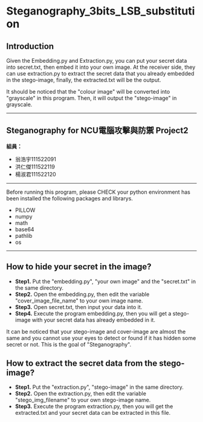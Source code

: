 # Steganography_3bits_LSB_substitution

## Introduction
Given the Embedding.py and Extraction.py, you can put your secret data into secret.txt, then embed it into your own image.
At the receiver side, they can use extraction.py to extract the secret data that you already embedded in the stego-image, finally, the extracted.txt will be the output.

It should be noticed that the "colour image" will be converted into "grayscale" in this program. Then, it will output the "stego-image" in grayscale.

---

## **Steganography for NCU電腦攻擊與防禦 Project2**

**組員：**
* 翁浩宇111522091
* 洪仁傑111522119
* 楊淑君111522120

---

Before running this program, please CHECK your python environment has been installed the following packages and librarys.

* PILLOW
* numpy
* math
* base64
* pathlib
* os

---

## How to hide your secret in the image?

* **Step1.**  Put the "embedding.py", "your own image" and the "secret.txt" in the same directory.
* **Step2.**  Open the embedding.py, then edit the variable "cover_image_file_name" to your own image name.
* **Step3.**  Open secret.txt, then input your data into it.
* **Step4.**  Execute the program embedding.py, then you will get a stego-image with your secret data has already embedded in it.

It can be noticed that your stego-image and cover-image are almost the same and you cannot use your eyes to detect or found if it has hidden some secret or not.
This is the goal of "Steganography".

## How to extract the secret data from the stego-image?

* **Step1.**  Put the "extraction.py", "stego-image" in the same directory.
* **Step2.**  Open the extraction.py, then edit the variable "stego_img_filename" to your own stego-image name.
* **Step3.**  Execute the program extraction.py, then you will get the extracted.txt and your secret data can be extracted in this file. 
